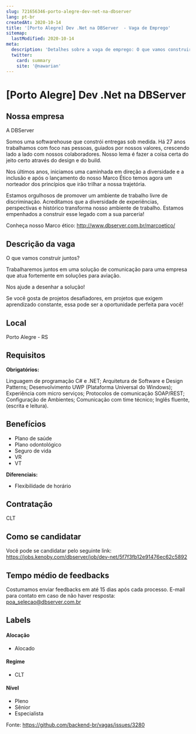 ```yaml
---
slug: 721656346-porto-alegre-dev-net-na-dbserver
lang: pt-br
createdAt: 2020-10-14
title: '[Porto Alegre] Dev .Net na DBServer  - Vaga de Emprego'
sitemap:
  lastModified: 2020-10-14
meta:
  description: 'Detalhes sobre a vaga de emprego: O que vamos construir juntos? Trabalharemos juntos em uma solução de comunicação para uma empresa que atua fortemente em soluções para aviação.  Nos ajude a desenhar a solução! Se você gosta de projetos desafiadores, em projetos que exigem aprendizado constante, essa pode ser a oportunidade perfeita para você!'
  twitter:
    card: summary
    site: '@nawarian'
---
```


# [Porto Alegre] Dev .Net na DBServer 

## Nossa empresa

A DBServer

Somos uma softwarehouse que constrói entregas sob medida. Há 27 anos trabalhamos com foco nas pessoas, guiados por nossos valores, crescendo lado a lado com nossos colaboradores. Nosso lema é fazer a coisa certa do jeito certo através do design e do build.

Nos últimos anos, iniciamos uma caminhada em direção a diversidade e a inclusão e após o lançamento do nosso Marco Ético temos agora um norteador dos princípios que irão trilhar a nossa trajetória.

Estamos orgulhosos de promover um ambiente de trabalho livre de discriminação. Acreditamos que a diversidade de experiências, perspectivas e histórico transforma nosso ambiente de trabalho. Estamos empenhados a construir esse legado com a sua parceria! 

Conheça nosso Marco ético: http://www.dbserver.com.br/marcoetico/

## Descrição da vaga

O que vamos construir juntos?

Trabalharemos juntos em uma solução de comunicação para uma empresa que atua fortemente em soluções para aviação. 

Nos ajude a desenhar a solução!

Se você gosta de projetos desafiadores, em projetos que exigem aprendizado constante, essa pode ser a oportunidade perfeita para você! 

## Local

Porto Alegre - RS

## Requisitos

**Obrigatórios:**

Linguagem de programação C# e .NET;
Arquitetura de Software e Design Patterns;
Desenvolvimento UWP (Plataforma Universal do Windows);
Experiência com micro serviços;
Protocolos de comunicação SOAP/REST;
Configuração de Ambientes;
Comunicação com time técnico;
Inglês fluente, (escrita e leitura).

## Benefícios

- Plano de saúde
- Plano odontológico
- Seguro de vida
- VR 
- VT


**Diferenciais:**
- Flexibilidade de horário

## Contratação

CLT

## Como se candidatar

Você pode se candidatar pelo seguinte link: https://jobs.kenoby.com/dbserver/job/dev-net/5f7f3fb12e91476ec62c5892

## Tempo médio de feedbacks

Costumamos enviar feedbacks em até 15 dias após cada processo.
E-mail para contato em caso de não haver resposta: poa_selecao@dbserver.com.br

## Labels


#### Alocação
- Alocado


#### Regime
- CLT


#### Nível

- Pleno
- Sênior
- Especialista




Fonte: https://github.com/backend-br/vagas/issues/3280